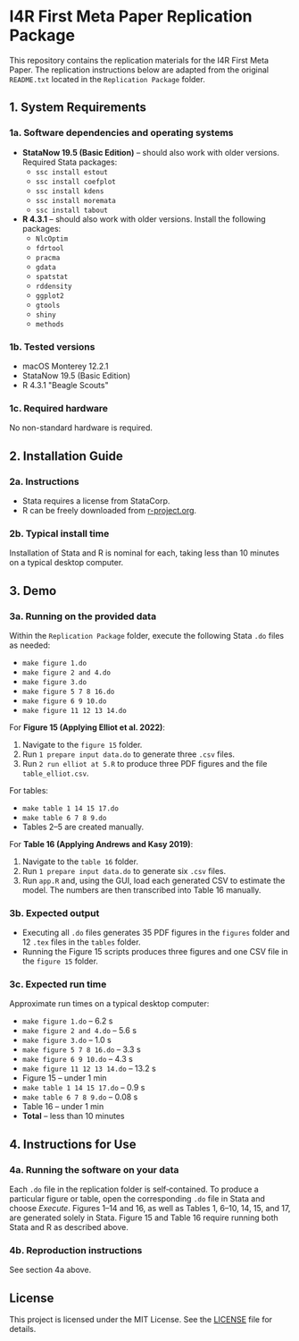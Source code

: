 # I4R First Meta Paper Replication Package

This repository contains the replication materials for the I4R First Meta Paper. The replication instructions below are adapted from the original `README.txt` located in the `Replication Package` folder.

## 1. System Requirements

### 1a. Software dependencies and operating systems

- **StataNow 19.5 (Basic Edition)** – should also work with older versions. Required Stata packages:
  - `ssc install estout`
  - `ssc install coefplot`
  - `ssc install kdens`
  - `ssc install moremata`
  - `ssc install tabout`
- **R 4.3.1** – should also work with older versions. Install the following packages:
  - `NlcOptim`
  - `fdrtool`
  - `pracma`
  - `gdata`
  - `spatstat`
  - `rddensity`
  - `ggplot2`
  - `gtools`
  - `shiny`
  - `methods`

### 1b. Tested versions

- macOS Monterey 12.2.1
- StataNow 19.5 (Basic Edition)
- R 4.3.1 "Beagle Scouts"

### 1c. Required hardware

No non-standard hardware is required.

## 2. Installation Guide

### 2a. Instructions

- Stata requires a license from StataCorp.
- R can be freely downloaded from [r-project.org](https://www.r-project.org/).

### 2b. Typical install time

Installation of Stata and R is nominal for each, taking less than 10 minutes on a typical desktop computer.

## 3. Demo

### 3a. Running on the provided data

Within the `Replication Package` folder, execute the following Stata `.do` files as needed:

- `make figure 1.do`
- `make figure 2 and 4.do`
- `make figure 3.do`
- `make figure 5 7 8 16.do`
- `make figure 6 9 10.do`
- `make figure 11 12 13 14.do`

For **Figure 15 (Applying Elliot et al. 2022)**:
1. Navigate to the `figure 15` folder.
2. Run `1 prepare input data.do` to generate three `.csv` files.
3. Run `2 run elliot at 5.R` to produce three PDF figures and the file `table_elliot.csv`.

For tables:
- `make table 1 14 15 17.do`
- `make table 6 7 8 9.do`
- Tables 2–5 are created manually.

For **Table 16 (Applying Andrews and Kasy 2019)**:
1. Navigate to the `table 16` folder.
2. Run `1 prepare input data.do` to generate six `.csv` files.
3. Run `app.R` and, using the GUI, load each generated CSV to estimate the model. The numbers are then transcribed into Table 16 manually.

### 3b. Expected output

- Executing all `.do` files generates 35 PDF figures in the `figures` folder and 12 `.tex` files in the `tables` folder.
- Running the Figure 15 scripts produces three figures and one CSV file in the `figure 15` folder.

### 3c. Expected run time

Approximate run times on a typical desktop computer:

- `make figure 1.do` – 6.2 s
- `make figure 2 and 4.do` – 5.6 s
- `make figure 3.do` – 1.0 s
- `make figure 5 7 8 16.do` – 3.3 s
- `make figure 6 9 10.do` – 4.3 s
- `make figure 11 12 13 14.do` – 13.2 s
- Figure 15 – under 1 min
- `make table 1 14 15 17.do` – 0.9 s
- `make table 6 7 8 9.do` – 0.08 s
- Table 16 – under 1 min
- **Total** – less than 10 minutes

## 4. Instructions for Use

### 4a. Running the software on your data

Each `.do` file in the replication folder is self‑contained. To produce a particular figure or table, open the corresponding `.do` file in Stata and choose *Execute*. Figures 1–14 and 16, as well as Tables 1, 6–10, 14, 15, and 17, are generated solely in Stata. Figure 15 and Table 16 require running both Stata and R as described above.

### 4b. Reproduction instructions

See section 4a above.

## License

This project is licensed under the MIT License. See the [LICENSE](LICENSE) file for details.

